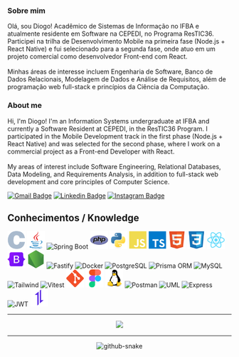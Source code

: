 <section align="left">
    <h3>Sobre mim</h3>
    <p>
        Olá, sou Diogo! Acadêmico de Sistemas de Informação no IFBA e atualmente residente em Software na CEPEDI, no Programa ResTIC36. Participei na trilha de Desenvolvimento Mobile na primeira fase (Node.js + React Native) e fui selecionado para a segunda fase, onde atuo em um projeto comercial como desenvolvedor Front-end com React.  
        <br><br>
        Minhas áreas de interesse incluem Engenharia de Software, Banco de Dados Relacionais, Modelagem de Dados e Análise de Requisitos, além de programação web full-stack e princípios da Ciência da Computação.
    </p>
</section>

<section align="left">
    <h3>About me</h3>
    <p>
        Hi, I'm Diogo! I'm an Information Systems undergraduate at IFBA and currently a Software Resident at CEPEDI, in the ResTIC36 Program. I participated in the Mobile Development track in the first phase (Node.js + React Native) and was selected for the second phase, where I work on a commercial project as a Front-end Developer with React.  
        <br><br>
        My areas of interest include Software Engineering, Relational Databases, Data Modeling, and Requirements Analysis, in addition to full-stack web development and core principles of Computer Science.
    </p>
</section>

[![Gmail Badge](https://img.shields.io/badge/-diogomascarenhas0574@gmail.com-D14836?style=flat-square&labelColor=D14836&logo=Gmail&logoColor=white&link=mailto:diogomascarenhas0574@gmail.com)](mailto:diogomascarenhas0574@gmail.com) 
[![Linkedin Badge](https://img.shields.io/badge/-Diogo%20Mascarenhas-0077B5?style=flat-square&logo=Linkedin&logoColor=white&link=https://www.linkedin.com/in/diogomasc)](https://www.linkedin.com/in/diogomasc) 
[![Instagram Badge](https://img.shields.io/badge/-@_dmascc-E4405F?style=flat-square&logo=Instagram&logoColor=white&link=https://www.instagram.com/_dmascc/)](https://www.instagram.com/_dmascc/)

<section>
  <h2>Conhecimentos / Knowledge</h2>
  <div>
    <!-- C -->
    <img width="40" src="https://raw.githubusercontent.com/devicons/devicon/master/icons/c/c-original.svg" alt="C" title="C"/>
    <!-- Java -->
    <img width="40" src="https://raw.githubusercontent.com/devicons/devicon/master/icons/java/java-original.svg" alt="Java" title="Java"/>
    <!-- Spring Boot -->
    <img width="40" src="https://cdn.jsdelivr.net/gh/devicons/devicon@latest/icons/spring/spring-original.svg" alt="Spring Boot" title="Spring Boot"/>
    <!-- PHP -->
    <img width="40" src="https://raw.githubusercontent.com/devicons/devicon/master/icons/php/php-original.svg" alt="PHP" title="PHP"/>
    <!-- Python -->
    <img width="40" src="https://raw.githubusercontent.com/devicons/devicon/master/icons/python/python-original.svg" alt="Python" title="Python"/>
    <!-- JavaScript -->
    <img width="40" src="https://raw.githubusercontent.com/devicons/devicon/master/icons/javascript/javascript-plain.svg" alt="JavaScript" title="JavaScript"/>
    <!-- TypeScript -->
    <img width="40" src="https://raw.githubusercontent.com/devicons/devicon/master/icons/typescript/typescript-plain.svg" alt="TypeScript" title="TypeScript"/>
    <!-- HTML -->
    <img width="40" src="https://raw.githubusercontent.com/devicons/devicon/master/icons/html5/html5-original.svg" alt="HTML" title="HTML"/>
    <!-- CSS -->
    <img width="40" src="https://raw.githubusercontent.com/devicons/devicon/master/icons/css3/css3-original.svg" alt="CSS" title="CSS"/>
    <!-- React -->
    <img width="40" src="https://raw.githubusercontent.com/devicons/devicon/master/icons/react/react-original.svg" alt="React" title="React"/>
    <!-- Bootstrap -->
    <img width="40" src="https://raw.githubusercontent.com/devicons/devicon/master/icons/bootstrap/bootstrap-original.svg" alt="Bootstrap" title="Bootstrap"/>
    <!-- Node.js -->
    <img width="40" src="https://raw.githubusercontent.com/devicons/devicon/master/icons/nodejs/nodejs-original.svg" alt="Node.js" title="Node.js"/>
    <!-- Fastify -->
    <img width="40" src="https://cdn.jsdelivr.net/gh/devicons/devicon@latest/icons/fastify/fastify-original.svg" alt="Fastify" title="Fastify"/>
    <!-- Docker -->
    <img width="40" src="https://cdn.jsdelivr.net/gh/devicons/devicon@latest/icons/docker/docker-original.svg" alt="Docker" title="Docker"/>
    <!-- PostgreSQL -->
    <img width="40" src="https://cdn.jsdelivr.net/gh/devicons/devicon@latest/icons/postgresql/postgresql-original.svg" alt="PostgreSQL" title="PostgreSQL"/>
    <!-- Prisma -->
    <img width="40" src="https://cdn.jsdelivr.net/gh/devicons/devicon@latest/icons/prisma/prisma-original.svg" alt="Prisma ORM" title="Prisma ORM"/>
    <!-- MySQL -->
    <img width="40" src="https://cdn.jsdelivr.net/gh/devicons/devicon@latest/icons/mysql/mysql-original.svg" alt="MySQL" title="MySQL"/>
    <!-- Tailwind -->
    <img width="40" src="https://cdn.jsdelivr.net/gh/devicons/devicon@latest/icons/tailwindcss/tailwindcss-original.svg" alt="Tailwind" title="Tailwind"/>
    <!-- Vitest -->
    <img width="40" src="https://cdn.jsdelivr.net/gh/devicons/devicon@latest/icons/vitest/vitest-original.svg" alt="Vitest" title="Vitest"/>
    <!-- Git -->
    <img width="40" src="https://raw.githubusercontent.com/devicons/devicon/master/icons/git/git-original.svg" alt="Git" title="Git"/>
    <!-- Figma -->
    <img width="40" src="https://raw.githubusercontent.com/devicons/devicon/master/icons/figma/figma-original.svg" alt="Figma" title="Figma"/>
    <!-- Linux -->
    <img width="40" src="https://raw.githubusercontent.com/devicons/devicon/master/icons/linux/linux-original.svg" alt="Linux" title="Linux"/> 
    <!-- Postman -->
    <img width="40" src="https://cdn.jsdelivr.net/gh/devicons/devicon@latest/icons/postman/postman-original.svg" alt="Postman" title="Postman"/>
    <!-- UML -->
    <img width="40" src="https://cdn.jsdelivr.net/gh/devicons/devicon@latest/icons/unifiedmodelinglanguage/unifiedmodelinglanguage-original.svg" alt="UML" title="UML"/>
    <!-- Express -->
    <img width="40" src="https://cdn.jsdelivr.net/gh/devicons/devicon@latest/icons/express/express-original.svg" alt="Express" title="Express"/>
    <!-- JWT -->
    <img width="40" src="https://raw.githubusercontent.com/simple-icons/simple-icons/develop/icons/jsonwebtokens.svg" alt="JWT" title="JWT"/>
    <!-- Axios -->
    <img width="40" src="https://raw.githubusercontent.com/devicons/devicon/master/icons/axios/axios-plain.svg" alt="Axios" title="Axios"/>
  </div>
</details>

--- 

<section>
  <p align="center">
    <img src="https://github-readme-stats.vercel.app/api?username=diogomasc&theme=dark" width="400px" />
  </p>
</section>

---

<p align="center">
  <picture>
    <source media="(prefers-color-scheme: dark)" srcset="dist/github-snake-dark.svg" />
    <source media="(prefers-color-scheme: light)" srcset="dist/github-snake.svg" />
    <img alt="github-snake" src="dist/github-snake.svg" />
  </picture>
</p>

